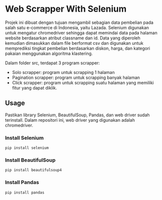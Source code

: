 # Web Scrapper With Selenium

Projek ini dibuat dengan tujuan mengambil sebagian data pembelian pada salah satu e-commerce di Indonesia, yaitu Lazada. Selenium digunakan untuk mengatur chromedriver sehingga dapat memindai data pada halaman website berdasarkan atribut classname dan id. Data yang diperoleh kemudian dimasukkan dalam file berformat csv dan digunakan untuk memprediksi tingkat pembelian berdasarkan diskon, harga, dan kategori pakaian menggunakan algoritma klastering.

Dalam folder src, terdapat 3 program scrapper: 
- Solo scrapper: program untuk scrapping 1 halaman
- Pagination scrapper: program untuk scrapping banyak halaman
- Click scrapper: program untuk scrapping suatu halaman yang memiliki fitur yang dapat diklik.

## Usage
Pastikan library Selenium, BeautifulSoup, Pandas, dan web driver sudah terinstall. Dalam repositori ini, web driver yang digunakan adalah chromedriver.

### Install Selenium
`pip install selenium`

### Install BeautifulSoup
`pip install beautifulsoup4`

### Install Pandas
`pip install pandas`


